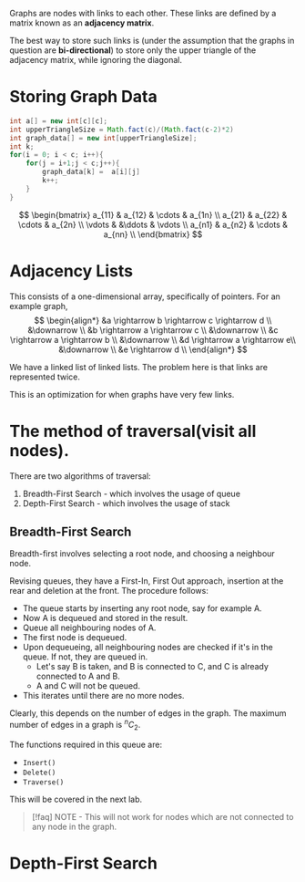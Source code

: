 Graphs are nodes with links to each other. These links are defined by a matrix known as an **adjacency matrix**.

The best way to store such links is (under the assumption that the graphs in question are **bi-directional**) to store only the upper triangle of the adjacency matrix, while ignoring the diagonal.
# Storing Graph Data
```java
int a[] = new int[c][c];
int upperTriangleSize = Math.fact(c)/(Math.fact(c-2)*2) 
int graph_data[] = new int[upperTriangleSize];
int k;
for(i = 0; i < c; i++){
	for(j = i+1;j < c;j++){
		graph_data[k] =  a[i][j]
		k++;
	}
}
```

$$
\begin{bmatrix}
a_{11} & a_{12} & \cdots & a_{1n} \\
a_{21} & a_{22} & \cdots & a_{2n} \\
\vdots & &\ddots & \vdots \\
a_{n1} & a_{n2} & \cdots & a_{nn} \\
\end{bmatrix}
$$

# Adjacency Lists
This consists of a one-dimensional array, specifically of pointers.
For an example graph,
$$
\begin{align*}
&a \rightarrow b \rightarrow c \rightarrow d  \\
&\downarrow \\
&b \rightarrow a \rightarrow c \\
&\downarrow \\
&c \rightarrow a \rightarrow b \\
&\downarrow \\
&d \rightarrow a \rightarrow e\\
&\downarrow \\
&e \rightarrow d \\
\end{align*}
$$

We have a linked list of linked lists. The problem here is that links are represented twice. 

This is an optimization for when graphs have very few links. 

# The method of traversal(visit all nodes).

There are two algorithms of traversal: 
1. Breadth-First Search - which involves the usage of queue
2. Depth-First Search - which involves the usage of stack

## Breadth-First Search
Breadth-first involves selecting a root node, and choosing a neighbour node. 

Revising queues, they have a First-In, First Out approach, insertion at the rear and deletion at the front.
The procedure follows:
- The queue starts by inserting any root node, say for example A. 
- Now A is dequeued and stored in the result.
- Queue all neighbouring nodes of A.
- The first node is dequeued.
- Upon dequeueing, all neighbouring nodes are checked if it's in the queue. If not, they are queued in.
	- Let's say B is taken, and B is connected to C, and C is already connected to A and B.
	- A and C will not be queued.
- This iterates until there are no more nodes.

Clearly, this depends on the number of edges in the graph. The maximum number of edges in a graph is $^nC_2$.

The functions required in this queue are:
- `Insert()`
- `Delete()`
- `Traverse()`

This will be covered in the next lab.
>[!faq] NOTE - This will not work for nodes which are not connected to any node in the graph.
>

# Depth-First Search
